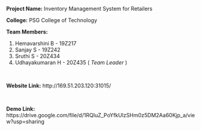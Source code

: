 <b>Project Name:</b> Inventory Management System for Retailers

<b>College:</b> PSG College of Technology

<b>Team Members:</b><br>
<ol>
  <li>Hemavarshini B - 19Z217</li>
  <li>Sanjay S - 19Z242</li>
  <li>Sruthi S - 20Z434</li>
  <li>Udhayakumaran H - 20Z435 ( <i>Team Leader</i> )</li>
</ol>
<br>
<p><b>Website Link:</b> http://169.51.203.120:31015/</p>
<br>
<p><b>Demo Link:</b> https://drive.google.com/file/d/1RQIuZ_PoYfkUlzSHm0z5DM2Aa60Kjp_a/view?usp=sharing</p>

